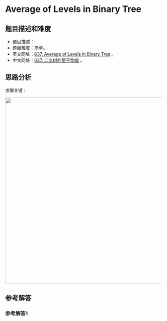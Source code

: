# Average of Levels in Binary Tree

## 题目描述和难度
+ 题目描述：
+ 题目难度：简单。
+ 英文网址：[637. Average of Levels in Binary Tree](https://leetcode.com/problems/average-of-levels-in-binary-tree/description/)  。
+ 中文网址：[637. 二叉树的层平均值](https://leetcode-cn.com/problems/average-of-levels-in-binary-tree/description/)  。
## 思路分析
求解关键：

<img src="https://liweiwei1419.github.io/images/leetcode-solution/" width="600">

## 参考解答
### 参考解答1

```java

```